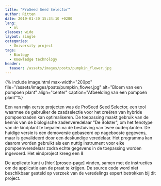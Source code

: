 ```yaml
---
title: "ProSeed Seed Selector"
author: Ritten
date: 2019-01-30 15:34:10 +0200
lang: 
  - nl
classes: wide
layout: single
categories:
  - University project
tags:
  - Biology
  - Knowledge technology
header:
  teaser: /assets/images/posts/pumpkin_flower.jpg
---
```


{% include image.html max-width="200px" 
file="/assets/images/posts/pumpkin_flower.jpg" 
alt="Bloem van een pompoen plant"
align="center" 
caption="Afbeelding van een pompoen plant"%}

<!-- excerpt-start -->

Een van mijn eerste projecten was de ProSeed Seed Selector, een tool waarmee de gebruiker de zaadselectie voor het creëren van hybride pompoenzaden kan optimaliseren. De toepassing maakt gebruik van de kennis van de biologische zadenveredelaar "De Bolster", om het fenotype van de kindplant te bepalen na de bestuiving van twee ouderplanten. De huidige versie is een demoversie gebaseerd op nagebooste gegevens, maar is gevalideerd door een deskundige veredelaar. Het programma kan daarom worden gebruikt als een nuttig instrument voor elke pompoenveredelaar zodra echte gegevens in de toepassing worden ingevoerd. Het eindproject kreeg een 8

<!-- excerpt-end -->
 
De applicate kunt u [hier][prosee-page] vinden, samen met de instructies om de applicatie aan de praat te krijgen. De source code word niet beschikbaar gesteld op verzoek van de veredelings expert betrokken bij dit project.


[proseed-page]: https://github.com/Ritten11/Pumpkin-Drools-Public

